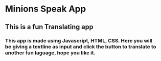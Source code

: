 # Minions Speak App 

## This is a fun Translating app

### This app is made using Javascript, HTML, CSS. Here you will be giving a textline as input and click the button to translate to another fun laguage, hope you like it.